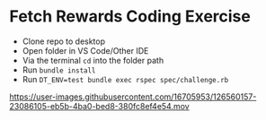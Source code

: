 # Fetch Rewards Coding Exercise

- Clone repo to desktop
- Open folder in VS Code/Other IDE
- Via the terminal `cd` into the folder path
- Run `bundle install`
- Run `DT_ENV=test bundle exec rspec spec/challenge.rb`  

https://user-images.githubusercontent.com/16705953/126560157-23086105-eb5b-4ba0-bed8-380fc8ef4e54.mov
